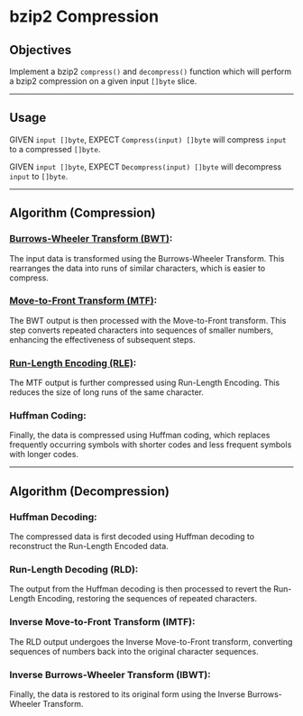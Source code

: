 bzip2 Compression
=================

## Objectives
Implement a bzip2 `compress()` and `decompress()` function which will perform a
bzip2 compression on a given input `[]byte` slice.

---

## Usage
GIVEN `input []byte`, 
EXPECT `Compress(input) []byte` will compress `input` to a compressed `[]byte`.

GIVEN `input []byte`,
EXPECT `Decompress(input) []byte` will decompress `input` to `[]byte`.

---

## Algorithm (Compression)
### [Burrows-Wheeler Transform (BWT)](./bzip2bwt/Bwt.go):
The input data is transformed using the Burrows-Wheeler Transform. This 
rearranges the data into runs of similar characters, which is easier to 
compress.

### [Move-to-Front Transform (MTF)](./bzip2mtf/Mtf.go):
The BWT output is then processed with the Move-to-Front transform. This step 
converts repeated characters into sequences of smaller numbers, enhancing the 
effectiveness of subsequent steps.

### [Run-Length Encoding (RLE)](../rle/Encode.go):
The MTF output is further compressed using Run-Length Encoding. This reduces 
the size of long runs of the same character.

### Huffman Coding:
Finally, the data is compressed using Huffman coding, which replaces 
frequently occurring symbols with shorter codes and less frequent symbols 
with longer codes.

---
## Algorithm (Decompression)
### Huffman Decoding:

The compressed data is first decoded using Huffman decoding to reconstruct 
the Run-Length Encoded data.

### Run-Length Decoding (RLD):

The output from the Huffman decoding is then processed to revert the 
Run-Length Encoding, restoring the sequences of repeated characters.

### Inverse Move-to-Front Transform (IMTF):

The RLD output undergoes the Inverse Move-to-Front transform, converting 
sequences of numbers back into the original character sequences.

### Inverse Burrows-Wheeler Transform (IBWT):

Finally, the data is restored to its original form using the Inverse 
Burrows-Wheeler Transform.
